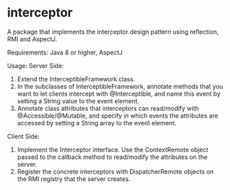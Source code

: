 # interceptor
A package that implements the interceptor design pattern using reflection, RMI and AspectJ.

Requirements:
Java 8 or higher, 
AspectJ

Usage:
Server Side:
  1. Extend the InterceptibleFramework class.
  2. In the subclasses of InterceptibleFramework, annotate methods that you want to let clients intercept with @Interceptible, and name this event by setting a String value to the event element.
  3. Annotate class attributes that interceptors can read/modify with @Accessible/@Mutable, and specify in which events the attributes are accessed by setting a String array to the event element.

Client Side:
  1. Implement the Interceptor interface. Use the ContextRemote object passed to the callback method to read/modify the attributes on the server.
  2. Register the concrete interceptors with DispatcherRemote objects on the RMI registry that the server creates.
